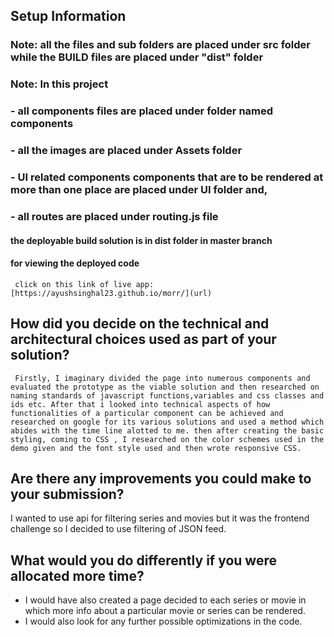 ## **Setup Information**

### Note: all the files and sub folders are placed under src folder while the **BUILD** files are placed under "dist" folder

### Note: In this project 
###         - all components files are placed under folder named components
###         - all the images are placed under Assets folder 
###         - UI related components components that are to be rendered at more than one place are placed under UI folder and, 
###         - all routes are placed under routing.js file


#### the deployable build solution is in dist folder in master branch

#### for viewing the deployed code
     click on this link of live app: [https://ayushsinghal23.github.io/morr/](url)
     
## How did you decide on the technical and architectural choices used as part of your solution?
     Firstly, I imaginary divided the page into numerous components and evaluated the prototype as the viable solution and then researched on naming standards of javascript functions,variables and css classes and ids etc. After that i looked into technical aspects of how functionalities of a particular component can be achieved and researched on google for its various solutions and used a method which abides with the time line alotted to me. then after creating the basic styling, coming to CSS , I researched on the color schemes used in the demo given and the font style used and then wrote responsive CSS.


## Are there any improvements you could make to your submission?

 I wanted to use api for filtering series and movies but it was the frontend challenge so I decided to use filtering of JSON feed.


## What would you do differently if you were allocated more time?
  
  - I would have also created a page decided to each series or movie in which more info about a particular movie or series can be rendered.
  - I would also look for any further possible optimizations in the code.
